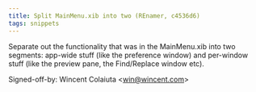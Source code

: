 ```yaml
---
title: Split MainMenu.xib into two (REnamer, c4536d6)
tags: snippets
---
```


Separate out the functionality that was in the MainMenu.xib into two segments: app-wide stuff (like the preference window) and per-window stuff (like the preview pane, the Find/Replace window etc).

Signed-off-by: Wincent Colaiuta &lt;win@wincent.com&gt;
